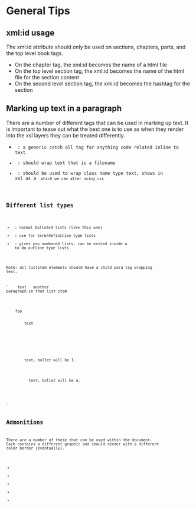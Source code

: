# General Tips

## xml:id usage

The xml:id attribute should only be used on sections, chapters, parts, and the top level book tags.

* On the chapter tag, the xml:id becomes the name of a html file
* On the top level section tag, the xml:id becomes the name of the html file for the section content
* On the second level section tag, the xml:id becomes the hashtag for the section

## Marking up text in a paragraph

There are a number of different tags that can be used in marking up text.  It is important to tease out what the best one is to use as when they render into the xsl layers they can be treated differently.

* <code> : a generic catch all tag for anything code related inline to text
* <filename> : should wrap text that is a filename
* <classname> : should be used to wrap class name type text, shows in xsl as a <code class="classname"> which we can alter using css 

## Different list types

* <itemizedlist> : normal bulleted lists (like this one)
* <variablelist> : use for term/definition type lists
* <orderedlist> : gives you numbered lists, can be nested inside a <listitem> to do outline type lists

Note: all listitem elements should have a child para tag wrapping text.

`
<itemlizedlist>
  <listitem>
    <para>
      text
    </para>
    <para>
      another paragraph in that list item
    </para>
  </listitem>
</itemlizedlist>

<variablelist>
  <varlistentry>
    <term>foo</term>
    <listitem>
      <para>
        text
      </para>
    </listitem>
  </varlistentry>
</variablelist>

<orderedlist>
  <listitem>
    <para>
    	text, bullet will be 1.
    </para>
    <orderedlist>
      <listitem>
        <para>
          text, bullet will be a.
        </para>
      </listitem>
    </orderedlist>
  </listitem>
</orderedlist>
`

## Admonitions

There are a number of these that can be used within the document.  Each contains a different graphic and should render with a different color border (eventually).

* <tip> 
* <note>
* <caution>
* <warning>
* <important>